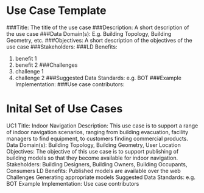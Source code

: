 # Use Case Template

###Title: The title of the use case
###Description: A short description of the use case
###Data Domain(s): E.g. Building Topology, Building Geometry, etc.
###Objectives: A short description of the objectives of the use case
###Stakeholders:
###LD Benefits:
  1. benefit 1
  2. benefit 2
###Challenges
  1. challenge 1
  2. challenge 2
###Suggested Data Standards: e.g. BOT
###Example Implementation: 
###Use case contributors: 

# Inital Set of Use Cases
UC1
Title: Indoor Navigation
Description: This use case is to support a range of indoor navigation scenarios, ranging from building evacuation, facility managers to find equipment, to customers finding commercial products. 
Data Domain(s): Building Topology, Building Geometry, User Location
Objectives: The objective of this use case is to support publishing of building models so that they become available for indoor navigation. 
Stakeholders: Building Designers, Building Owners, Building Occupants, Consumers
LD Benefits:
Published models are available over the web
Challenges
Generating appropriate models
Suggested Data Standards: e.g. BOT
Example Implementation: 
Use case contributors








